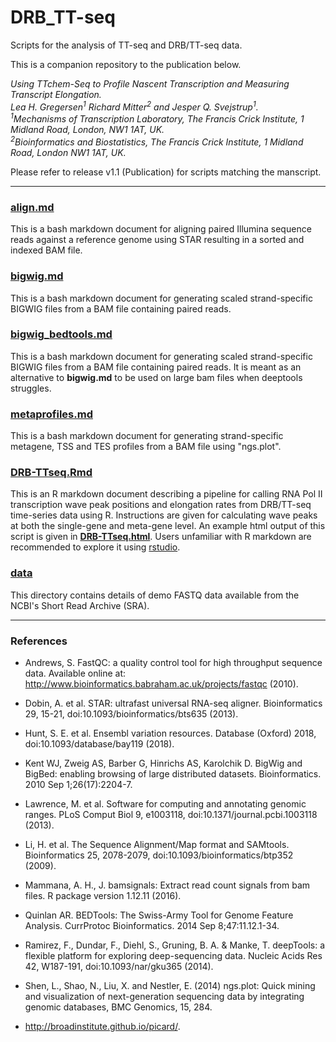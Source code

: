 # DRB_TT-seq

Scripts for the analysis of TT-seq and DRB/TT-seq data.

This is a companion repository to the publication below.  

*Using TTchem-Seq to Profile Nascent Transcription and Measuring Transcript Elongation.*<br>
*Lea H. Gregersen<sup>1</sup> Richard Mitter<sup>2</sup> and Jesper Q. Svejstrup<sup>1</sup>.*<br>
*<sup>1</sup>Mechanisms of Transcription Laboratory, The Francis Crick Institute, 1 Midland Road, London, NW1 1AT, UK.*<br>
*<sup>2</sup>Bioinformatics and Biostatistics, The Francis Crick Institute, 1 Midland Road, London NW1 1AT, UK.*<br>


Please refer to release v1.1 (Publication) for scripts matching the manscript. 

---

### [align.md](https://github.com/crickbabs/DRB_TT-seq/blob/master/align.md)
This is a bash markdown document for aligning paired Illumina sequence reads against a reference genome using STAR resulting in a sorted and indexed BAM file.

### [bigwig.md](https://github.com/crickbabs/DRB_TT-seq/blob/master/bigwig.md)
This is a bash markdown document for generating scaled strand-specific BIGWIG files from a BAM file containing paired reads.

### [bigwig_bedtools.md](https://github.com/crickbabs/DRB_TT-seq/blob/master/bigwig_bedtools.md)
This is a bash markdown document for generating scaled strand-specific BIGWIG files from a BAM file containing paired reads.  It is meant as an alternative to **bigwig.md** to be used on large bam files when deeptools struggles.

### [metaprofiles.md](https://github.com/crickbabs/DRB_TT-seq/blob/master/metaprofiles.md)
This is a bash markdown document for generating strand-specific metagene, TSS and TES profiles from a BAM file using "ngs.plot".

### [DRB-TTseq.Rmd](https://github.com/crickbabs/DRB_TT-seq/blob/master/DRB-TTseq.Rmd)
This is an R markdown document describing a pipeline for calling RNA Pol II transcription wave peak positions and elongation rates from DRB/TT-seq time-series data using R.  Instructions are given for calculating wave peaks at both the single-gene and meta-gene level.  An example html output of this script is given in **[DRB-TTseq.html](https://github.com/crickbabs/DRB_TT-seq/blob/master/DRB-TTseq.html)**.
Users unfamiliar with R markdown are recommended to explore it using [rstudio](https://www.rstudio.com/).

### [data](https://github.com/crickbabs/DRB_TT-seq/blob/master/data/README.md)
This directory contains details of demo FASTQ data available from the NCBI's Short Read Archive (SRA).

---

### References

* Andrews, S. FastQC: a quality control tool for high throughput sequence data. Available online at: http://www.bioinformatics.babraham.ac.uk/projects/fastqc (2010).

* Dobin, A. et al. STAR: ultrafast universal RNA-seq aligner. Bioinformatics 29, 15-21, doi:10.1093/bioinformatics/bts635 (2013).

* Hunt, S. E. et al. Ensembl variation resources. Database (Oxford) 2018, doi:10.1093/database/bay119 (2018).

* Kent WJ, Zweig AS, Barber G, Hinrichs AS, Karolchik D. BigWig and BigBed: enabling browsing of large distributed datasets. Bioinformatics. 2010 Sep 1;26(17):2204-7.

* Lawrence, M. et al. Software for computing and annotating genomic ranges. PLoS Comput Biol 9, e1003118, doi:10.1371/journal.pcbi.1003118 (2013).

* Li, H. et al. The Sequence Alignment/Map format and SAMtools. Bioinformatics 25, 2078-2079, doi:10.1093/bioinformatics/btp352 (2009).

* Mammana, A. H., J. bamsignals: Extract read count signals from bam files. R package version 1.12.11 (2016).

* Quinlan AR. BEDTools: The Swiss-Army Tool for Genome Feature Analysis. CurrProtoc Bioinformatics. 2014 Sep 8;47:11.12.1-34.

* Ramirez, F., Dundar, F., Diehl, S., Gruning, B. A. & Manke, T. deepTools: a flexible platform for exploring deep-sequencing data.  Nucleic Acids Res 42, W187-191, doi:10.1093/nar/gku365 (2014).

* Shen, L., Shao, N., Liu, X. and Nestler, E. (2014) ngs.plot: Quick mining and visualization of next-generation sequencing data by integrating genomic databases, BMC Genomics, 15, 284.

* http://broadinstitute.github.io/picard/.
